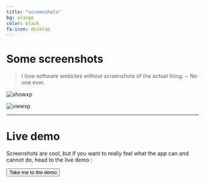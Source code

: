 ```yaml
---
title: "screenshots"
bg: orange
color: black
fa-icon: desktop
---
```


# Some screenshots

> I love software websites without screenshots of the actual thing. − No one ever.

![showxp](img/scrot-showxp.jpg)

![viewxp](img/scrot-viewxp.jpg)

-------------------------

# Live demo

Screenshots are cool, but if you want to really feel what the app can and cannot do, head to the live demo :

<div class='center'><a href='https://demo.elabftw.net'><button class='button'>Take me to the demo</button></a></div>
